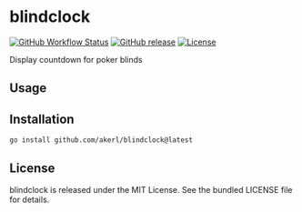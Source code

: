 blindclock
=========

[![GitHub Workflow Status](https://img.shields.io/github/actions/workflow/status/akerl/blindclock/build.yml?branch=main)](https://github.com/akerl/blindclock/actions)
[![GitHub release](https://img.shields.io/github/release/akerl/blindclock.svg)](https://github.com/akerl/blindclock/releases)
[![License](https://img.shields.io/github/license/akerl/blindclock)](https://github.com/akerl/blindclock/blob/master/LICENSE)

Display countdown for poker blinds

## Usage

## Installation

```
go install github.com/akerl/blindclock@latest
```

## License

blindclock is released under the MIT License. See the bundled LICENSE file for details.
